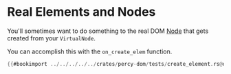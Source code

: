 # Real Elements and Nodes

You'll sometimes want to do something to the real DOM [Node] that gets created from your `VirtualNode`.

You can accomplish this with the `on_create_elem` function.

```rust
{{#bookimport ../../../../../crates/percy-dom/tests/create_element.rs@on-create-elem}}
```

[Node]: https://rustwasm.github.io/wasm-bindgen/api/web_sys/struct.Node.html
